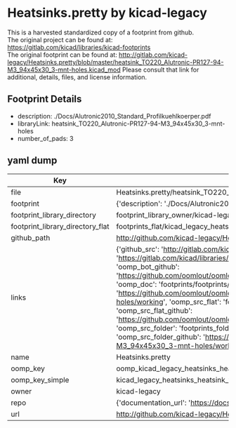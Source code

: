 # Heatsinks.pretty by kicad-legacy  
This is a harvested standardized copy of a footprint from github.  
The original project can be found at:  
https://gitlab.com/kicad/libraries/kicad-footprints  
The original footprint can be found at:
http://gitlab.com/kicad-legacy/Heatsinks.pretty/blob/master/heatsink_TO220_Alutronic-PR127-94-M3_94x45x30_3-mnt-holes.kicad_mod
Please consult that link for additional, details, files, and license information.  
## Footprint Details
* description: ./Docs/Alutronic2010_Standard_Profilkuehlkoerper.pdf  
* libraryLink: heatsink_TO220_Alutronic-PR127-94-M3_94x45x30_3-mnt-holes  
* number_of_pads: 3  
## yaml dump  
| Key | Value |  
| --- | --- |  
| file | Heatsinks.pretty/heatsink_TO220_Alutronic-PR127-94-M3_94x45x30_3-mnt-holes.kicad_mod |  
| footprint | {'description': './Docs/Alutronic2010_Standard_Profilkuehlkoerper.pdf', 'libraryLink': 'heatsink_TO220_Alutronic-PR127-94-M3_94x45x30_3-mnt-holes', 'number_of_pads': 3} |  
| footprint_library_directory | footprint_library_owner/kicad-legacy_Heatsinks.pretty |  
| footprint_library_directory_flat | footprints_flat/kicad_legacy_heatsinks_heatsink_to220_alutronic_pr127_94_m3_94x45x30_3_mnt_holes/working |  
| github_path | http://github.com/kicad-legacy/Heatsinks.pretty/blob/master/heatsink_TO220_Alutronic-PR127-94-M3_94x45x30_3-mnt-holes.kicad_mod |  
| links | {'github_src': 'http://gitlab.com/kicad-legacy/Heatsinks.pretty/blob/master/heatsink_TO220_Alutronic-PR127-94-M3_94x45x30_3-mnt-holes.kicad_mod', 'github_src_repo': 'https://gitlab.com/kicad/libraries/kicad-footprints', 'oomp_bot': 'footprints/kicad_legacy_heatsinks_heatsink_to220_alutronic_pr127_94_m3_94x45x30_3_mnt_holes/working', 'oomp_bot_github': 'https://github.com/oomlout/oomlout_oomp_footprint_bot/tree/main/footprints/kicad_legacy_heatsinks_heatsink_to220_alutronic_pr127_94_m3_94x45x30_3_mnt_holes/working', 'oomp_doc': 'footprints/footprints/kicad-legacy/Heatsinks/heatsink_TO220_Alutronic-PR127-94-M3_94x45x30_3-mnt-holes/working/', 'oomp_doc_github': 'https://github.com/oomlout/oomlout_oomp_footprint_doc/tree/main/footprints/footprints/kicad-legacy/Heatsinks/heatsink_TO220_Alutronic-PR127-94-M3_94x45x30_3-mnt-holes/working', 'oomp_src_flat': 'footprints_flat/footprints_flat/kicad_legacy_heatsinks_heatsink_to220_alutronic_pr127_94_m3_94x45x30_3_mnt_holes/working', 'oomp_src_flat_github': 'https://github.com/oomlout/oomlout_oomp_footprint_src/tree/main/footprints_flat/kicad_legacy_heatsinks_heatsink_to220_alutronic_pr127_94_m3_94x45x30_3_mnt_holes/working', 'oomp_src_folder': 'footprints_folder/footprints_folder/kicad-legacy/Heatsinks/heatsink_TO220_Alutronic-PR127-94-M3_94x45x30_3-mnt-holes/working', 'oomp_src_folder_github': 'https://github.com/oomlout/oomlout_oomp_footprint_src/tree/main/footprints_folder/kicad-legacy/Heatsinks/heatsink_TO220_Alutronic-PR127-94-M3_94x45x30_3-mnt-holes/working'} |  
| name | Heatsinks.pretty |  
| oomp_key | oomp_kicad_legacy_heatsinks_heatsink_to220_alutronic_pr127_94_m3_94x45x30_3_mnt_holes |  
| oomp_key_simple | kicad_legacy_heatsinks_heatsink_to220_alutronic_pr127_94_m3_94x45x30_3_mnt_holes |  
| owner | kicad-legacy |  
| repo | {'documentation_url': 'https://docs.github.com/rest/repos/repos#get-a-repository', 'message': 'Not Found'} |  
| url | http://github.com/kicad-legacy/Heatsinks.pretty |  

